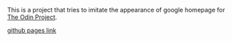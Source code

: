 This is a project that tries to imitate the appearance of google homepage for [The Odin Project](https://www.theodinproject.com/).

[github pages link](https://macborkow.github.io/google-homepage/)

